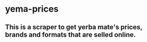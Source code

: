 # yema-prices

## This is a scraper to get yerba mate's prices, brands and formats that are selled online.
